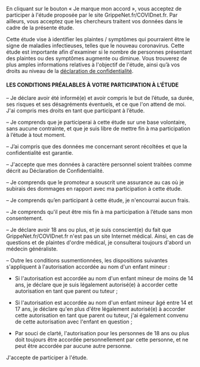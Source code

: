 En cliquant sur le bouton « Je marque mon accord », vous acceptez de participer à l'étude proposée par le site GrippeNet.fr/COVIDnet.fr. Par ailleurs, vous acceptez que les chercheurs traitent vos données dans le cadre de la présente étude. 

Cette étude vise à identifier les plaintes / symptômes qui pourraient être le signe de maladies infectieuses, telles que le nouveau coronavirus. Cette étude est importante afin d'examiner si le nombre de personnes présentant des plaintes ou des symptômes augmente ou diminue. Vous trouverez de plus amples informations relatives à l'objectif de l'étude, ainsi qu’à vos droits au niveau de la [déclaration de confidentialité](https://survey.Grippenet.fr/privacy).

#### LES CONDITIONS PRÉALABLES À VOTRE PARTICIPATION À L’ÉTUDE

&ndash; Je déclare avoir été informé(e) et avoir compris le but de l’étude, sa durée, ses risques et ses désagréments éventuels, et ce que l'on attend de moi. J'ai compris mes droits en tant que participant à l’étude.

&ndash; Je comprends que je participerai à cette étude sur une base volontaire, sans aucune contrainte, et que je suis libre de mettre fin à ma participation à l’étude à tout moment.

&ndash; J’ai compris que des données me concernant seront récoltées et que la confidentialité est garantie.

&ndash; J'accepte que mes données à caractère personnel soient traitées comme décrit au Déclaration de Confidentialité.

&ndash; Je comprends que le promoteur a souscrit une assurance au cas où je subirais des dommages en rapport avec ma participation à cette étude.

&ndash; Je comprends qu’en participant à cette étude, je n'encourrai aucun frais.

&ndash; Je comprends qu'il peut être mis fin à ma participation à l’étude sans mon consentement.

&ndash; Je déclare avoir 18 ans ou plus, et je suis conscient(e) du fait que GrippeNet.fr/COVIDnet.fr n'est pas un site Internet médical. Ainsi, en cas de questions et de plaintes d'ordre médical, je consulterai toujours d'abord un médecin généraliste.

&ndash; Outre les conditions susmentionnées, les dispositions suivantes s'appliquent à l'autorisation accordée au nom d'un enfant mineur :
	 
   * Si l'autorisation est accordée au nom d'un enfant mineur de moins de 14 ans, je déclare que je suis légalement autorisé(e) à accorder cette autorisation en tant que parent ou tuteur ;
	 
   * Si l'autorisation est accordée au nom d'un enfant mineur âgé entre 14 et 17 ans, je déclare qu'en plus d'être légalement autorisé(e) à accorder cette autorisation en tant que parent ou tuteur, j'ai également convenu de cette autorisation avec l'enfant en question ;
	 
   * Par souci de clarté, l'autorisation pour les personnes de 18 ans ou plus doit toujours être accordée personnellement par cette personne, et ne peut être accordée par aucune autre personne.

J'accepte de participer à l'étude.
